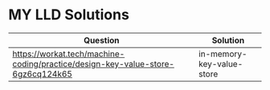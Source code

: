 # MY LLD Solutions

| Question                                                                        | Solution                  |
|---------------------------------------------------------------------------------|---------------------------|
| https://workat.tech/machine-coding/practice/design-key-value-store-6gz6cq124k65 | in-memory-key-value-store |
